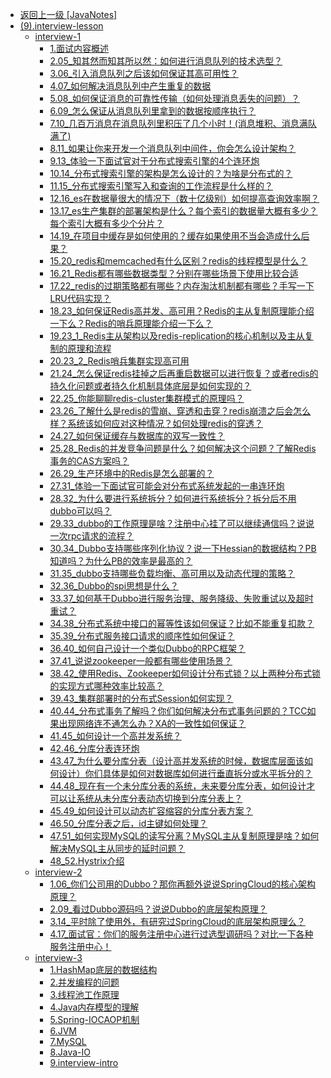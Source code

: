 - [返回上一级 [JavaNotes]](JavaNotes/)
- [(9).interview-lesson](JavaNotes/(9).interview-lesson/)
  - [interview-1](JavaNotes/(9).interview-lesson/interview-1/)
    - [1.面试内容概述](JavaNotes/(9).interview-lesson/interview-1/1.面试内容概述.md)
    - [2.05_知其然而知其所以然：如何进行消息队列的技术选型？](JavaNotes/(9).interview-lesson/interview-1/2.05_知其然而知其所以然：如何进行消息队列的技术选型？.md)
    - [3.06_引入消息队列之后该如何保证其高可用性？](JavaNotes/(9).interview-lesson/interview-1/3.06_引入消息队列之后该如何保证其高可用性？.md)
    - [4.07_如何解决消息队列中产生重复的数据](JavaNotes/(9).interview-lesson/interview-1/4.07_如何解决消息队列中产生重复的数据.md)
    - [5.08_如何保证消息的可靠性传输（如何处理消息丢失的问题）？](JavaNotes/(9).interview-lesson/interview-1/5.08_如何保证消息的可靠性传输（如何处理消息丢失的问题）？.md)
    - [6.09_怎么保证从消息队列里拿到的数据按顺序执行？](JavaNotes/(9).interview-lesson/interview-1/6.09_怎么保证从消息队列里拿到的数据按顺序执行？.md)
    - [7.10_几百万消息在消息队列里积压了几个小时！(消息堆积、消息满队满了)](JavaNotes/(9).interview-lesson/interview-1/7.10_几百万消息在消息队列里积压了几个小时！(消息堆积、消息满队满了).md)
    - [8.11_如果让你来开发一个消息队列中间件，你会怎么设计架构？](JavaNotes/(9).interview-lesson/interview-1/8.11_如果让你来开发一个消息队列中间件，你会怎么设计架构？.md)
    - [9.13_体验一下面试官对于分布式搜索引擎的4个连环炮](JavaNotes/(9).interview-lesson/interview-1/9.13_体验一下面试官对于分布式搜索引擎的4个连环炮.md)
    - [10.14_分布式搜索引擎的架构是怎么设计的？为啥是分布式的？](JavaNotes/(9).interview-lesson/interview-1/10.14_分布式搜索引擎的架构是怎么设计的？为啥是分布式的？.md)
    - [11.15_分布式搜索引擎写入和查询的工作流程是什么样的？](JavaNotes/(9).interview-lesson/interview-1/11.15_分布式搜索引擎写入和查询的工作流程是什么样的？.md)
    - [12.16_es在数据量很大的情况下（数十亿级别）如何提高查询效率啊？](JavaNotes/(9).interview-lesson/interview-1/12.16_es在数据量很大的情况下（数十亿级别）如何提高查询效率啊？.md)
    - [13.17_es生产集群的部署架构是什么？每个索引的数据量大概有多少？每个索引大概有多少个分片？](JavaNotes/(9).interview-lesson/interview-1/13.17_es生产集群的部署架构是什么？每个索引的数据量大概有多少？每个索引大概有多少个分片？.md)
    - [14.19_在项目中缓存是如何使用的？缓存如果使用不当会造成什么后果？](JavaNotes/(9).interview-lesson/interview-1/14.19_在项目中缓存是如何使用的？缓存如果使用不当会造成什么后果？.md)
    - [15.20_redis和memcached有什么区别？redis的线程模型是什么？](JavaNotes/(9).interview-lesson/interview-1/15.20_redis和memcached有什么区别？redis的线程模型是什么？.md)
    - [16.21_Redis都有哪些数据类型？分别在哪些场景下使用比较合适](JavaNotes/(9).interview-lesson/interview-1/16.21_Redis都有哪些数据类型？分别在哪些场景下使用比较合适.md)
    - [17.22_redis的过期策略都有哪些？内存淘汰机制都有哪些？手写一下LRU代码实现？](JavaNotes/(9).interview-lesson/interview-1/17.22_redis的过期策略都有哪些？内存淘汰机制都有哪些？手写一下LRU代码实现？.md)
    - [18.23_如何保证Redis高并发、高可用？Redis的主从复制原理能介绍一下么？Redis的哨兵原理能介绍一下么？](JavaNotes/(9).interview-lesson/interview-1/18.23_如何保证Redis高并发、高可用？Redis的主从复制原理能介绍一下么？Redis的哨兵原理能介绍一下么？.md)
    - [19.23_1_Redis主从架构以及redis-replication的核心机制以及主从复制的原理和流程](JavaNotes/(9).interview-lesson/interview-1/19.23_1_Redis主从架构以及redis-replication的核心机制以及主从复制的原理和流程.md)
    - [20.23_2_Redis哨兵集群实现高可用](JavaNotes/(9).interview-lesson/interview-1/20.23_2_Redis哨兵集群实现高可用.md)
    - [21.24_怎么保证redis挂掉之后再重启数据可以进行恢复？或者redis的持久化问题或者持久化机制具体底层是如何实现的？](JavaNotes/(9).interview-lesson/interview-1/21.24_怎么保证redis挂掉之后再重启数据可以进行恢复？或者redis的持久化问题或者持久化机制具体底层是如何实现的？.md)
    - [22.25_你能聊聊redis-cluster集群模式的原理吗？](JavaNotes/(9).interview-lesson/interview-1/22.25_你能聊聊redis-cluster集群模式的原理吗？.md)
    - [23.26_了解什么是redis的雪崩、穿透和击穿？redis崩溃之后会怎么样？系统该如何应对这种情况？如何处理redis的穿透？](JavaNotes/(9).interview-lesson/interview-1/23.26_了解什么是redis的雪崩、穿透和击穿？redis崩溃之后会怎么样？系统该如何应对这种情况？如何处理redis的穿透？.md)
    - [24.27_如何保证缓存与数据库的双写一致性？](JavaNotes/(9).interview-lesson/interview-1/24.27_如何保证缓存与数据库的双写一致性？.md)
    - [25.28_Redis的并发竞争问题是什么？如何解决这个问题？了解Redis事务的CAS方案吗？](JavaNotes/(9).interview-lesson/interview-1/25.28_Redis的并发竞争问题是什么？如何解决这个问题？了解Redis事务的CAS方案吗？.md)
    - [26.29_生产环境中的Redis是怎么部署的？](JavaNotes/(9).interview-lesson/interview-1/26.29_生产环境中的Redis是怎么部署的？.md)
    - [27.31_体验一下面试官可能会对分布式系统发起的一串连环炮](JavaNotes/(9).interview-lesson/interview-1/27.31_体验一下面试官可能会对分布式系统发起的一串连环炮.md)
    - [28.32_为什么要进行系统拆分？如何进行系统拆分？拆分后不用dubbo可以吗？](JavaNotes/(9).interview-lesson/interview-1/28.32_为什么要进行系统拆分？如何进行系统拆分？拆分后不用dubbo可以吗？.md)
    - [29.33_dubbo的工作原理是啥？注册中心挂了可以继续通信吗？说说一次rpc请求的流程？](JavaNotes/(9).interview-lesson/interview-1/29.33_dubbo的工作原理是啥？注册中心挂了可以继续通信吗？说说一次rpc请求的流程？.md)
    - [30.34_Dubbo支持哪些序列化协议？说一下Hessian的数据结构？PB知道吗？为什么PB的效率是最高的？](JavaNotes/(9).interview-lesson/interview-1/30.34_Dubbo支持哪些序列化协议？说一下Hessian的数据结构？PB知道吗？为什么PB的效率是最高的？.md)
    - [31.35_dubbo支持哪些负载均衡、高可用以及动态代理的策略？](JavaNotes/(9).interview-lesson/interview-1/31.35_dubbo支持哪些负载均衡、高可用以及动态代理的策略？.md)
    - [32.36_Dubbo的spi思想是什么？](JavaNotes/(9).interview-lesson/interview-1/32.36_Dubbo的spi思想是什么？.md)
    - [33.37_如何基于Dubbo进行服务治理、服务降级、失败重试以及超时重试？](JavaNotes/(9).interview-lesson/interview-1/33.37_如何基于Dubbo进行服务治理、服务降级、失败重试以及超时重试？.md)
    - [34.38_分布式系统中接口的幂等性该如何保证？比如不能重复扣款？](JavaNotes/(9).interview-lesson/interview-1/34.38_分布式系统中接口的幂等性该如何保证？比如不能重复扣款？.md)
    - [35.39_分布式服务接口请求的顺序性如何保证？](JavaNotes/(9).interview-lesson/interview-1/35.39_分布式服务接口请求的顺序性如何保证？.md)
    - [36.40_如何自己设计一个类似Dubbo的RPC框架？](JavaNotes/(9).interview-lesson/interview-1/36.40_如何自己设计一个类似Dubbo的RPC框架？.md)
    - [37.41_说说zookeeper一般都有哪些使用场景？](JavaNotes/(9).interview-lesson/interview-1/37.41_说说zookeeper一般都有哪些使用场景？.md)
    - [38.42_使用Redis、Zookeeper如何设计分布式锁？以上两种分布式锁的实现方式哪种效率比较高？](JavaNotes/(9).interview-lesson/interview-1/38.42_使用Redis、Zookeeper如何设计分布式锁？以上两种分布式锁的实现方式哪种效率比较高？.md)
    - [39.43_集群部署时的分布式Session如何实现？](JavaNotes/(9).interview-lesson/interview-1/39.43_集群部署时的分布式Session如何实现？.md)
    - [40.44_分布式事务了解吗？你们如何解决分布式事务问题的？TCC如果出现网络连不通怎么办？XA的一致性如何保证？](JavaNotes/(9).interview-lesson/interview-1/40.44_分布式事务了解吗？你们如何解决分布式事务问题的？TCC如果出现网络连不通怎么办？XA的一致性如何保证？.md)
    - [41.45_如何设计一个高并发系统？](JavaNotes/(9).interview-lesson/interview-1/41.45_如何设计一个高并发系统？.md)
    - [42.46_分库分表连环炮](JavaNotes/(9).interview-lesson/interview-1/42.46_分库分表连环炮.md)
    - [43.47_为什么要分库分表（设计高并发系统的时候，数据库层面该如何设计）你们具体是如何对数据库如何进行垂直拆分或水平拆分的？](JavaNotes/(9).interview-lesson/interview-1/43.47_为什么要分库分表（设计高并发系统的时候，数据库层面该如何设计）你们具体是如何对数据库如何进行垂直拆分或水平拆分的？.md)
    - [44.48_现在有一个未分库分表的系统，未来要分库分表，如何设计才可以让系统从未分库分表动态切换到分库分表上？](JavaNotes/(9).interview-lesson/interview-1/44.48_现在有一个未分库分表的系统，未来要分库分表，如何设计才可以让系统从未分库分表动态切换到分库分表上？.md)
    - [45.49_如何设计可以动态扩容缩容的分库分表方案？](JavaNotes/(9).interview-lesson/interview-1/45.49_如何设计可以动态扩容缩容的分库分表方案？.md)
    - [46.50_分库分表之后，id主键如何处理？](JavaNotes/(9).interview-lesson/interview-1/46.50_分库分表之后，id主键如何处理？.md)
    - [47.51_如何实现MySQL的读写分离？MySQL主从复制原理是啥？如何解决MySQL主从同步的延时问题？](JavaNotes/(9).interview-lesson/interview-1/47.51_如何实现MySQL的读写分离？MySQL主从复制原理是啥？如何解决MySQL主从同步的延时问题？.md)
    - [48_52.Hystrix介绍](JavaNotes/(9).interview-lesson/interview-1/48_52.Hystrix介绍.md)
  - [interview-2](JavaNotes/(9).interview-lesson/interview-2/)
    - [1.06_你们公司用的Dubbo？那你再额外说说SpringCloud的核心架构原理？](JavaNotes/(9).interview-lesson/interview-2/1.06_你们公司用的Dubbo？那你再额外说说SpringCloud的核心架构原理？.md)
    - [2.09_看过Dubbo源码吗？说说Dubbo的底层架构原理？](JavaNotes/(9).interview-lesson/interview-2/2.09_看过Dubbo源码吗？说说Dubbo的底层架构原理？.md)
    - [3.14_平时除了使用外，有研究过SpringCloud的底层架构原理么？](JavaNotes/(9).interview-lesson/interview-2/3.14_平时除了使用外，有研究过SpringCloud的底层架构原理么？.md)
    - [4.17_面试官：你们的服务注册中心进行过选型调研吗？对比一下各种服务注册中心！](JavaNotes/(9).interview-lesson/interview-2/4.17_面试官：你们的服务注册中心进行过选型调研吗？对比一下各种服务注册中心！.md)
  - [interview-3](JavaNotes/(9).interview-lesson/interview-3/)
    - [1.HashMap底层的数据结构](JavaNotes/(9).interview-lesson/interview-3/1.HashMap底层的数据结构.md)
    - [2.并发编程的问题](JavaNotes/(9).interview-lesson/interview-3/2.并发编程的问题.md)
    - [3.线程池工作原理](JavaNotes/(9).interview-lesson/interview-3/3.线程池工作原理.md)
    - [4.Java内存模型的理解](JavaNotes/(9).interview-lesson/interview-3/4.Java内存模型的理解.md)
    - [5.Spring-IOCAOP机制](JavaNotes/(9).interview-lesson/interview-3/5.Spring-IOCAOP机制.md)
    - [6.JVM](JavaNotes/(9).interview-lesson/interview-3/6.JVM.md)
    - [7.MySQL](JavaNotes/(9).interview-lesson/interview-3/7.MySQL.md)
    - [8.Java-IO](JavaNotes/(9).interview-lesson/interview-3/8.Java-IO.md)
    - [9.interview-intro](JavaNotes/(9).interview-lesson/interview-3/9.interview-intro.md)
